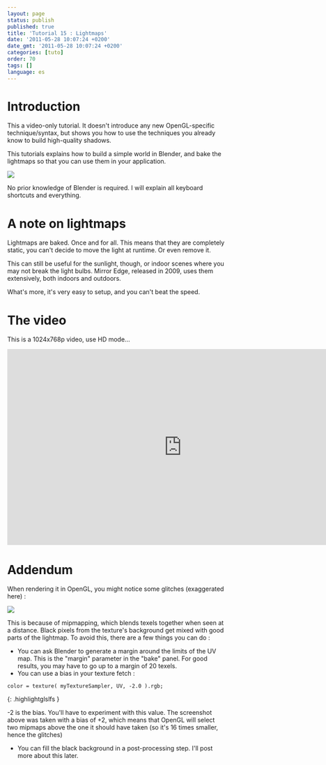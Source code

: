 ```yaml
---
layout: page
status: publish
published: true
title: 'Tutorial 15 : Lightmaps'
date: '2011-05-28 10:07:24 +0200'
date_gmt: '2011-05-28 10:07:24 +0200'
categories: [tuto]
order: 70
tags: []
language: es
---
```


# Introduction

This a video-only tutorial. It doesn't introduce any new OpenGL-specific technique/syntax, but shows you how to use the techniques you already know to build high-quality shadows.

This tutorials explains how to build a simple world in Blender, and bake the lightmaps so that you can use them in your application.

![]({{site.baseurl}}/assets/images/tuto-15-lightmaps/lighmappedroom.png)

No prior knowledge of Blender is required. I will explain all keyboard shortcuts and everything.

# A note on lightmaps

Lightmaps are baked. Once and for all. This means that they are completely static, you can't decide to move the light at runtime. Or even remove it.

This can still be useful for the sunlight, though, or indoor scenes where you may not break the light bulbs. Mirror Edge, released in 2009, uses them extensively, both indoors and outdoors.

What's more, it's very easy to setup, and you can't beat the speed.

# The video

This is a 1024x768p video, use HD mode...

<iframe src="http://player.vimeo.com/video/24359223?title=0&byline=0&portrait=0" frameborder="0" width="800" height="450"></iframe>

# Addendum

When rendering it in OpenGL, you might notice some glitches (exaggerated here) :

![]({{site.baseurl}}/assets/images/tuto-15-lightmaps/positivebias.png)


This is because of mipmapping, which blends texels together when seen at a distance. Black pixels from the texture's background get mixed with good parts of the lightmap. To avoid this, there are a few things you can do :

* You can ask Blender to generate a margin around the limits of the UV map. This is the "margin" parameter in the "bake" panel. For good results, you may have to go up to a margin of 20 texels.
* You can use a bias in your texture fetch :

``` glsls
color = texture( myTextureSampler, UV, -2.0 ).rgb;
```
{: .highlightglslfs }

-2 is the bias. You'll have to experiment with this value. The screenshot above was taken with a bias of +2, which means that OpenGL will select two mipmaps above the one it should have taken (so it's 16 times smaller, hence the glitches)

* You can fill the black background in a post-processing step. I'll post more about this later.

